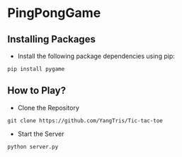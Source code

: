 # PingPongGame
## Installing Packages

- Install the following package dependencies using pip:

```
pip install pygame
```

## How to Play?
- Clone the Repository

```
git clone https://github.com/YangTris/Tic-tac-toe
```

- Start the Server

```
python server.py
```
